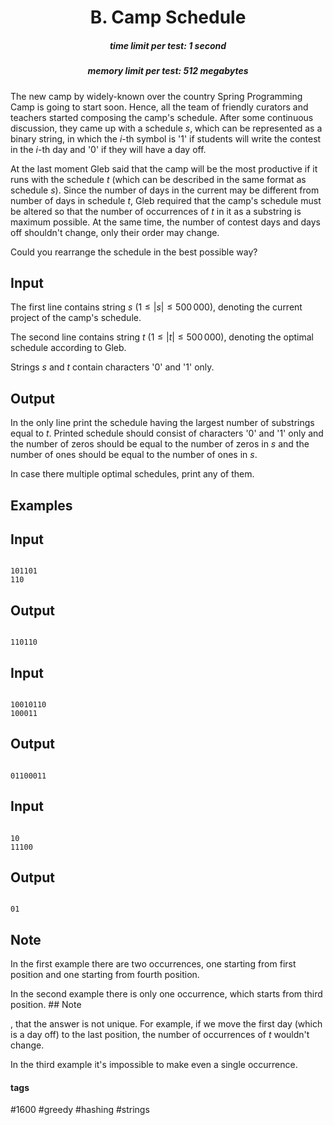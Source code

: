 <h1 style='text-align: center;'> B. Camp Schedule</h1>

<h5 style='text-align: center;'>time limit per test: 1 second</h5>
<h5 style='text-align: center;'>memory limit per test: 512 megabytes</h5>

The new camp by widely-known over the country Spring Programming Camp is going to start soon. Hence, all the team of friendly curators and teachers started composing the camp's schedule. After some continuous discussion, they came up with a schedule $s$, which can be represented as a binary string, in which the $i$-th symbol is '1' if students will write the contest in the $i$-th day and '0' if they will have a day off.

At the last moment Gleb said that the camp will be the most productive if it runs with the schedule $t$ (which can be described in the same format as schedule $s$). Since the number of days in the current may be different from number of days in schedule $t$, Gleb required that the camp's schedule must be altered so that the number of occurrences of $t$ in it as a substring is maximum possible. At the same time, the number of contest days and days off shouldn't change, only their order may change.

Could you rearrange the schedule in the best possible way?

## Input

The first line contains string $s$ ($1 \leqslant |s| \leqslant 500\,000$), denoting the current project of the camp's schedule.

The second line contains string $t$ ($1 \leqslant |t| \leqslant 500\,000$), denoting the optimal schedule according to Gleb.

Strings $s$ and $t$ contain characters '0' and '1' only.

## Output

In the only line print the schedule having the largest number of substrings equal to $t$. Printed schedule should consist of characters '0' and '1' only and the number of zeros should be equal to the number of zeros in $s$ and the number of ones should be equal to the number of ones in $s$.

In case there multiple optimal schedules, print any of them.

## Examples

## Input


```

101101
110

```
## Output


```

110110
```
## Input


```

10010110
100011

```
## Output


```

01100011

```
## Input


```

10
11100

```
## Output


```

01
```
## Note

In the first example there are two occurrences, one starting from first position and one starting from fourth position.

In the second example there is only one occurrence, which starts from third position. ## Note

, that the answer is not unique. For example, if we move the first day (which is a day off) to the last position, the number of occurrences of $t$ wouldn't change.

In the third example it's impossible to make even a single occurrence.



#### tags 

#1600 #greedy #hashing #strings 
